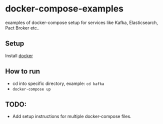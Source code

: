 # docker-compose-examples
examples of docker-compose setup for services like Kafka, Elasticsearch, Pact Broker etc..

## Setup
Install [docker](https://www.docker.com/get-docker)

## How to run
- cd into specific directory, example: `cd kafka`
- `docker-compose up` 

## TODO:
- Add setup instructions for multiple docker-compose files.